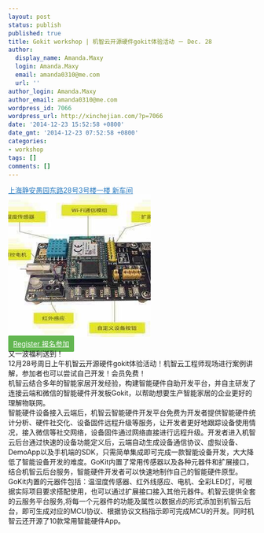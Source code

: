 ```yaml
---
layout: post
status: publish
published: true
title: Gokit workshop | 机智云开源硬件gokit体验活动 － Dec. 28
author:
  display_name: Amanda.Maxy
  login: Amanda.Maxy
  email: amanda0310@me.com
  url: ''
author_login: Amanda.Maxy
author_email: amanda0310@me.com
wordpress_id: 7066
wordpress_url: http://xinchejian.com/?p=7066
date: '2014-12-23 15:52:58 +0800'
date_gmt: '2014-12-23 07:52:58 +0800'
categories:
- workshop
tags: []
comments: []
---
```

<p><a style="color: #2578bf;" href="http://xinchejian.huodongxing.com/event/map/5244063275800" target="_blank">上海静安愚园东路28号3号楼一楼 新车间</a><br />
<a href<a href="/uploads/2014/12/WeChat_1419317760.jpeg"><img src="/uploads/2014/12/WeChat_1419317760-290x289.jpeg" alt="WeChat_1419317760" width="290" height="289" class="aligncenter size-thumbnail wp-image-7068" /></a><br />
<a style="background-color:#62b651;color:white;border-radius:2px;cursor:pointer;font-size:14px;padding:8px 10px;" href="http://www.huodongxing.com/event/5261742224600" target="_blank" title="立即报名">Register 报名参加</a><br />
又一波福利送到！<br />
12月28号周日上午机智云开源硬件gokit体验活动！机智云工程师现场进行案例讲解，参加者也可以尝试自己开发！会员免费！<br />
机智云结合多年的智能家居开发经验，构建智能硬件自助开发平台，并自主研发了连接云端和微信的智能硬件开发板Gokit，以帮助想要生产智能家居的企业更好的理解物联网。<br />
智能硬件设备接入云端后，机智云智能硬件开发平台免费为开发者提供智能硬件统计分析、硬件社交化、设备固件远程升级等服务，让开发者更好地跟踪设备使用情况，接入微信等社交网络，设备固件通过网络直接进行远程升级。开发者进入机智云后台通过快速的设备功能定义后，云端自动生成设备通信协议、虚拟设备、DemoApp以及手机端的SDK，只需简单集成即可完成一款智能设备开发，大大降低了智能设备开发的难度。GoKit内置了常用传感器以及各种元器件和扩展接口，结合机智云后台服务，智能硬件开发者可以快速地制作自己的智能硬件原型。<br />
GoKit内置的元器件包括：温湿度传感器、红外线感应、电机、全彩LED灯，可根据实际项目要求搭配使用，也可以通过扩展接口接入其他元器件。机智云提供全套的云服务平台服务,将每一个元器件的功能及属性以数据点的形式添加到机智云后台，即可生成对应的MCU协议、根据协议文档指示即可完成MCU的开发。同时机智云还开源了10款常用智能硬件App。</p>

